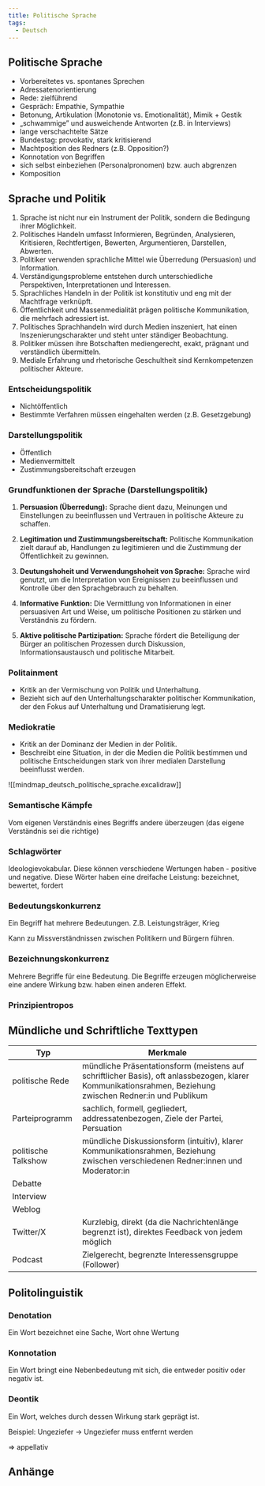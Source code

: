 ```yaml
---
title: Politische Sprache
tags:
  - Deutsch
---
```


## Politische Sprache

- Vorbereitetes vs. spontanes Sprechen
- Adressatenorientierung
- Rede: zielführend
- Gespräch: Empathie, Sympathie
- Betonung, Artikulation (Monotonie vs. Emotionalität), Mimik + Gestik
- „schwammige” und ausweichende Antworten (z.B. in Interviews)
- lange verschachtelte Sätze
- Bundestag: provokativ, stark kritisierend
- Machtposition des Redners (z.B. Opposition?)
- Konnotation von Begriffen
- sich selbst einbeziehen (Personalpronomen) bzw. auch abgrenzen
- Komposition

## Sprache und Politik

1. Sprache ist nicht nur ein Instrument der Politik, sondern die Bedingung ihrer Möglichkeit.
2. Politisches Handeln umfasst Informieren, Begründen, Analysieren, Kritisieren, Rechtfertigen, Bewerten, Argumentieren, Darstellen, Abwerten.
3. Politiker verwenden sprachliche Mittel wie Überredung (Persuasion) und Information.
4. Verständigungsprobleme entstehen durch unterschiedliche Perspektiven, Interpretationen und Interessen.
5. Sprachliches Handeln in der Politik ist konstitutiv und eng mit der Machtfrage verknüpft.
6. Öffentlichkeit und Massenmedialität prägen politische Kommunikation, die mehrfach adressiert ist.
7. Politisches Sprachhandeln wird durch Medien inszeniert, hat einen Inszenierungscharakter und steht unter ständiger Beobachtung.
8. Politiker müssen ihre Botschaften mediengerecht, exakt, prägnant und verständlich übermitteln.
9. Mediale Erfahrung und rhetorische Geschultheit sind Kernkompetenzen politischer Akteure.

### Entscheidungspolitik

- Nichtöffentlich
- Bestimmte Verfahren müssen eingehalten werden (z.B. Gesetzgebung)

### Darstellungspolitik

- Öffentlich
- Medienvermittelt
- Zustimmungsbereitschaft erzeugen

### Grundfunktionen der Sprache (Darstellungspolitik)

1. **Persuasion (Überredung):** Sprache dient dazu, Meinungen und Einstellungen zu beeinflussen und Vertrauen in politische Akteure zu schaffen.

2. **Legitimation und Zustimmungsbereitschaft:** Politische Kommunikation zielt darauf ab, Handlungen zu legitimieren und die Zustimmung der Öffentlichkeit zu gewinnen.

3. **Deutungshoheit und Verwendungshoheit von Sprache:** Sprache wird genutzt, um die Interpretation von Ereignissen zu beeinflussen und Kontrolle über den Sprachgebrauch zu behalten.

4. **Informative Funktion:** Die Vermittlung von Informationen in einer persuasiven Art und Weise, um politische Positionen zu stärken und Verständnis zu fördern.

5. **Aktive politische Partizipation:** Sprache fördert die Beteiligung der Bürger an politischen Prozessen durch Diskussion, Informationsaustausch und politische Mitarbeit.

### Politainment

- Kritik an der Vermischung von Politik und Unterhaltung.
- Bezieht sich auf den Unterhaltungscharakter politischer Kommunikation, der den Fokus auf Unterhaltung und Dramatisierung legt.

### Mediokratie

- Kritik an der Dominanz der Medien in der Politik.
- Beschreibt eine Situation, in der die Medien die Politik bestimmen und politische Entscheidungen stark von ihrer medialen Darstellung beeinflusst werden.

![[mindmap_deutsch_politische_sprache.excalidraw]]

### Semantische Kämpfe

Vom eigenen Verständnis eines Begriffs andere überzeugen (das eigene Verständnis sei die richtige)

### Schlagwörter

Ideologievokabular. Diese können verschiedene Wertungen haben - positive und negative. Diese Wörter haben eine dreifache Leistung: bezeichnet, bewertet, fordert

### Bedeutungskonkurrenz

Ein Begriff hat mehrere Bedeutungen. Z.B. Leistungsträger, Krieg

Kann zu Missverständnissen zwischen Politikern und Bürgern führen.

### Bezeichnungskonkurrenz

Mehrere Begriffe für eine Bedeutung. Die Begriffe erzeugen möglicherweise eine andere Wirkung bzw. haben einen anderen Effekt.
### Prinzipientropos
## Mündliche und Schriftliche Texttypen

| Typ                 | Merkmale                                                                                                                                               |
| ------------------- | ------------------------------------------------------------------------------------------------------------------------------------------------------ |
| politische Rede     | mündliche Präsentationsform (meistens auf schriftlicher Basis), oft anlassbezogen, klarer Kommunikationsrahmen, Beziehung zwischen Redner:in und Publikum |
| Parteiprogramm      | sachlich, formell, gegliedert, addressatenbezogen, Ziele der Partei, Persuation                                                                                                                                                        |
| politische Talkshow | mündliche Diskussionsform (intuitiv), klarer Kommunikationsrahmen, Beziehung zwischen verschiedenen Redner:innen und Moderator:in                                                                                                                                                       |
| Debatte             |                                                                                                                                                        |
| Interview           |                                                                                                                                                        |
| Weblog              |                                                                                                                                                        |
| Twitter/X           | Kurzlebig, direkt (da die Nachrichtenlänge begrenzt ist), direktes Feedback von jedem möglich                                                                                                                                                       |
| Podcast             | Zielgerecht, begrenzte Interessensgruppe (Follower)                                                                                                                                                       |

## Politolinguistik

### Denotation

Ein Wort bezeichnet eine Sache, Wort ohne Wertung

### Konnotation

Ein Wort bringt eine Nebenbedeutung mit sich, die entweder positiv oder negativ ist.

### Deontik

Ein Wort, welches durch dessen Wirkung stark geprägt ist.

Beispiel: Ungeziefer → Ungeziefer muss entfernt werden

=> appellativ

## Anhänge